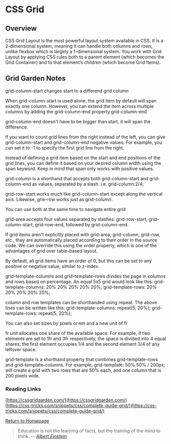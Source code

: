 # CSS Grid
 
  
## Overview
CSS Grid Layout is the most powerful layout system available in CSS. It is a 2-dimensional system, meaning it can handle both columns and rows, unlike flexbox which is largely a 1-dimensional system. You work with Grid Layout by applying CSS rules both to a parent element (which becomes the Grid Container) and to that element’s children (which become Grid Items).

## Grid Garden Notes
grid-column-start changes start to a differend grid column
 
When grid-column-start is used alone, the grid item by default will span exactly one column. However, you can extend the item across multiple columns by adding the grid-column-end property.grid-column-end 
 
grid-column-end doesn't have to be bigger than start, it will span the difference. 
 
If you want to count grid lines from the right instead of the left, you can give grid-column-start and grid-column-end negative values. For example, you can set it to -1 to specify the first grid line from the right.
 
Instead of defining a grid item based on the start and end positions of the grid lines, you can define it based on your desired column width using the span keyword. Keep in mind that span only works with positive values.
 
grid-column is a shorthand that accepts both grid-column-start and grid-column-end as values, seperated by a slash. i.e. grid-column:2/4;
 
grid-row-start works much like grid-column-start except along the vertical axis.
Likewise, grie-row works just as grid-column.
  
You can use both at the same time to navigate entire grid
  
grid-area accepts four values separated by slashes: grid-row-start, grid-column-start, grid-row-end, followed by grid-column-end.

If grid items aren't explicitly placed with grid-area, grid-column, grid-row, etc., they are automatically placed according to their order in the source code. We can override this using the order property, which is one of the advantages of grid over table-based layout.

By default, all grid items have an order of 0, but this can be set to any positive or negative value, similar to z-index.

grid-template-columns and grid-template-rows divides the page in columns and rows based on percentage. An equal 5x5 grid would look like this:
grid-template-columns: 20% 20% 20% 20% 20%;
grid-template-rows: 20% 20% 20% 20% 20%;

column and row templates can be shorthanded using repeat. The above lines can be written like this:
grid-template-columns: repeat(5, 20%);
grid-template-rows: repeat(5, 20%);

You can also set sizes by pixels or em and a new unit of fr

fr unit allocates one share of the available space. For example, if two elements are set to 1fr and 3fr respectively, the space is divided into 4 equal shares; the first element occupies 1/4 and the second element 3/4 of any leftover space.

grid-template is a shorthand property that combines grid-template-rows and grid-template-columns.
For example, grid-template: 50% 50% / 200px; will create a grid with two rows that are 50% each, and one column that is 200 pixels wide.



### Reading Links
[https://cssgridgarden.com/](https://cssgridgarden.com/)<br>
[https://css-tricks.com/snippets/css/complete-guide-grid/](https://css-tricks.com/snippets/css/complete-guide-grid/)



[Return to Homepage](https://claudiobailon.github.io/reading-notes/301.html)


 
>Education is not the learning of facts,
>but the training of the mind to think.
> -- <cite>[Albert Einstein][1]</cite>

[1]:https://www.goodreads.com/quotes/6137386-education-is-not-the-learning-of-facts-but-the-training 
